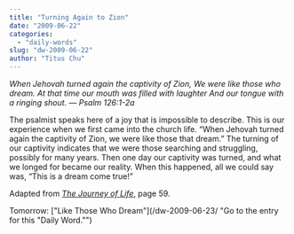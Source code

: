 ```yaml
---
title: "Turning Again to Zion"
date: "2009-06-22"
categories: 
  - "daily-words"
slug: "dw-2009-06-22"
author: "Titus Chu"
---
```


_When Jehovah turned again the captivity of Zion, We were like those who dream. At that time our mouth was filled with laughter And our tongue with a ringing shout. — Psalm 126:1-2a_

The psalmist speaks here of a joy that is impossible to describe. This is our experience when we first came into the church life. “When Jehovah turned again the captivity of Zion, we were like those that dream.” The turning of our captivity indicates that we were those searching and struggling, possibly for many years. Then one day our captivity was turned, and what we longed for became our reality. When this happened, all we could say was, “This is a dream come true!”

Adapted from [_The Journey of Life_](/book-journey-of-life/ "Go to the entry for this book"), page 59.

Tomorrow: ["Like Those Who Dream"](/dw-2009-06-23/ "Go to the entry for this "Daily Word."")
